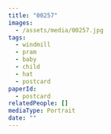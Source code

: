```yaml
---
title: "00257"
images:
  - /assets/media/00257.jpg
tags:
  - windmill
  - pram
  - baby
  - child
  - hat
  - postcard
paperId:
  - postcard
relatedPeople: []
mediaType: Portrait
date: ""
---
```

